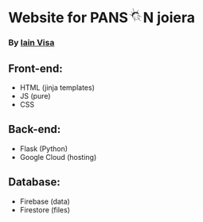 # Website for PANS<img height=30px width=30px src="static/media/panson_favicon.png">N joiera
### By [Iain Visa](iainvisa.com)

## Front-end:
- HTML (jinja templates)
- JS (pure)
- CSS

## Back-end:
- Flask (Python)
- Google Cloud (hosting)

## Database:
- Firebase (data)
- Firestore (files)
